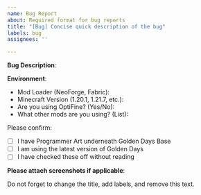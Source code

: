 ```yaml
---
name: Bug Report
about: Required format for bug reports
title: "[Bug] Concise quick description of the bug"
labels: bug
assignees: ''

---
```


**Bug Description**:

**Environment**:
- Mod Loader (NeoForge, Fabric):
- Minecraft Version (1.20.1, 1.21.7, etc.):
- Are you using OptiFine? (Yes/No):
- What other mods are you using? (List):

Please confirm:
- [ ] I have Programmer Art underneath Golden Days Base
- [ ] I am using the latest version of Golden Days
- [ ] I have checked these off without reading

**Please attach screenshots if applicable**:

Do not forget to change the title, add labels, and remove this text.
